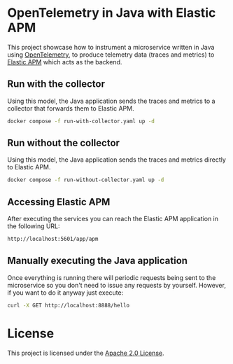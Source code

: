 # OpenTelemetry in Java with Elastic APM

This project showcase how to instrument a microservice written in Java using [OpenTelemetry](https://opentelemetry.io/), to produce telemetry data (traces and metrics) to [Elastic APM](https://www.elastic.co/apm) which acts as the backend.

## Run with the collector

Using this model, the Java application sends the traces and metrics to a collector that forwards them to Elastic APM.

```bash
docker compose -f run-with-collector.yaml up -d
```

## Run without the collector

Using this model, the Java application sends the traces and metrics directly to Elastic APM.

```bash
docker compose -f run-without-collector.yaml up -d
```

## Accessing Elastic APM

After executing the services you can reach the Elastic APM application in the following URL:

```bash
http://localhost:5601/app/apm
```

## Manually executing the Java application

Once everything is running there will periodic requests being sent to the microservice so you don't need to issue any requests by yourself. However, if you want to do it anyway just execute:

```bash
curl -X GET http://localhost:8888/hello
```

# License

This project is licensed under the [Apache 2.0 License](./LICENSE).
